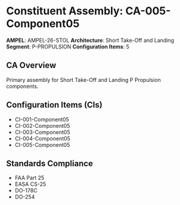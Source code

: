 # Constituent Assembly: CA-005-Component05

**AMPEL**: AMPEL-26-STOL
**Architecture**: Short Take-Off and Landing
**Segment**: P-PROPULSION
**Configuration Items**: 5

## CA Overview
Primary assembly for Short Take-Off and Landing P Propulsion components.

## Configuration Items (CIs)
- CI-001-Component05
- CI-002-Component05
- CI-003-Component05
- CI-004-Component05
- CI-005-Component05

## Standards Compliance
- FAA Part 25
- EASA CS-25
- DO-178C
- DO-254

